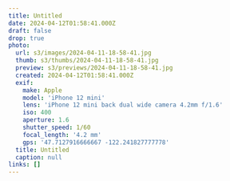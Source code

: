 ```yaml
---
title: Untitled
date: 2024-04-12T01:58:41.000Z
draft: false
drop: true
photo:
  url: s3/images/2024-04-11-18-58-41.jpg
  thumb: s3/thumbs/2024-04-11-18-58-41.jpg
  preview: s3/previews/2024-04-11-18-58-41.jpg
  created: 2024-04-12T01:58:41.000Z
  exif:
    make: Apple
    model: 'iPhone 12 mini'
    lens: 'iPhone 12 mini back dual wide camera 4.2mm f/1.6'
    iso: 400
    aperture: 1.6
    shutter_speed: 1/60
    focal_length: '4.2 mm'
    gps: '47.7127916666667 -122.241827777778'
  title: Untitled
  caption: null
links: []
---
```

